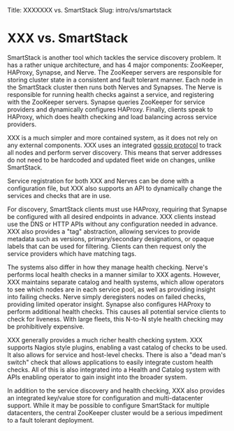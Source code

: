 Title: XXXXXXX vs. SmartStack
Slug: intro/vs/smartstack


# XXX vs. SmartStack

SmartStack is another tool which tackles the service discovery problem.
It has a rather unique architecture, and has 4 major components: ZooKeeper,
HAProxy, Synapse, and Nerve. The ZooKeeper servers are responsible for storing cluster
state in a consistent and fault tolerant manner. Each node in the SmartStack
cluster then runs both Nerves and Synapses. The Nerve is responsible for running
health checks against a service, and registering with the ZooKeeper servers.
Synapse queries ZooKeeper for service providers and dynamically configures
HAProxy. Finally, clients speak to HAProxy, which does health checking and
load balancing across service providers.

XXX is a much simpler and more contained system, as it does not rely on any external
components. XXX uses an integrated [gossip protocol](/docs/internals/gossip.html)
to track all nodes and perform server discovery. This means that server addresses
do not need to be hardcoded and updated fleet wide on changes, unlike SmartStack.

Service registration for both XXX and Nerves can be done with a configuration file,
but XXX also supports an API to dynamically change the services and checks that are in use.

For discovery, SmartStack clients must use HAProxy, requiring that Synapse be
configured with all desired endpoints in advance. XXX clients instead
use the DNS or HTTP APIs without any configuration needed in advance. XXX
also provides a "tag" abstraction, allowing services to provide metadata such
as versions, primary/secondary designations, or opaque labels that can be used for
filtering. Clients can then request only the service providers which have
matching tags.

The systems also differ in how they manage health checking.
Nerve's performs local health checks in a manner similar to XXX agents.
However, XXX maintains separate catalog and health systems, which allow
operators to see which nodes are in each service pool, as well as providing
insight into failing checks. Nerve simply deregisters nodes on failed checks,
providing limited operator insight. Synapse also configures HAProxy to perform
additional health checks. This causes all potential service clients to check for
liveness. With large fleets, this N-to-N style health checking may be prohibitively
expensive.

XXX generally provides a much richer health checking system. XXX supports
Nagios style plugins, enabling a vast catalog of checks to be used. It also
allows for service and host-level checks. There is also a "dead man's switch"
check that allows applications to easily integrate custom health checks. All of this
is also integrated into a Health and Catalog system with APIs enabling operator
to gain insight into the broader system.

In addition to the service discovery and health checking, XXX also provides
an integrated key/value store for configuration and multi-datacenter support.
While it may be possible to configure SmartStack for multiple datacenters,
the central ZooKeeper cluster would be a serious impediment to a fault tolerant
deployment.

